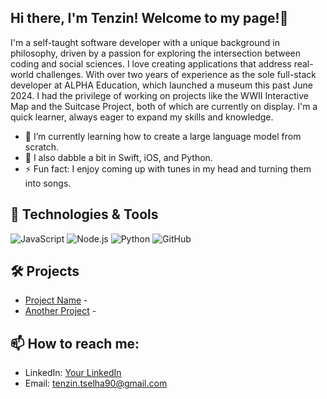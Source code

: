 
## Hi there, I'm Tenzin! Welcome to my page!👋

I'm a self-taught software developer with a unique background in philosophy, driven by a passion for exploring the intersection between coding and social sciences. I love creating applications that address real-world challenges. With over two years of experience as the sole full-stack developer at ALPHA Education, which launched a museum this past June 2024. I had the privilege of working on projects like the WWII Interactive Map and the Suitcase Project, both of which are currently on display. I'm a quick learner, always eager to expand my skills and knowledge.

- 🔭 I’m currently learning how to create a large language model from scratch.
- 👯 I also dabble a bit in Swift, iOS, and Python.
- ⚡ Fun fact: I enjoy coming up with tunes in my head and turning them into songs. 

## 🔧 Technologies & Tools

![JavaScript](https://img.shields.io/badge/-JavaScript-F7DF1E?style=flat-square&logo=javascript&logoColor=black)
![Node.js](https://img.shields.io/badge/-Node.js-339933?style=flat-square&logo=node.js&logoColor=white)
![Python](https://img.shields.io/badge/-Python-3776AB?style=flat-square&logo=python&logoColor=white)
![GitHub](https://img.shields.io/badge/-GitHub-181717?style=flat-square&logo=github)

## 🛠️ Projects
- [Project Name](https://github.com/Tselhacode/project-repo) - 
- [Another Project](https://github.com/Tselhacode/another-repo) - 

## 📫 How to reach me:
- LinkedIn: [Your LinkedIn](https://www.linkedin.com/in/tenzin-tselha/)
- Email: [tenzin.tselha90@gmail.com](mailto:tenzin.tselha90@gmail.com)


